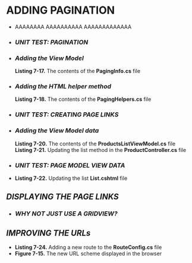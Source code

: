 <h1>ADDING PAGINATION</h1>
<ul>
    <li>AAAAAAAA AAAAAAAAAA AAAAAAAAAAAAA</li>
    <li><h3><i>UNIT TEST: PAGINATION</i></h3></li>
    <li>
        <h3><i>Adding the View Model</i></h3>
        <b>Listing 7-17.</b> The contents of the <b>PagingInfo.cs</b> file
    </li>
    <li>
        <h3><i>Adding the HTML helper method</i></h3>
        <b>Listing 7-18.</b> The contents of the <b>PagingHelpers.cs</b> file                
    </li>
    <li><h3><i>UNIT TEST: CREATING PAGE LINKS</i></h3></li>
    <li>
        <h3><i>Adding the View Model data</i></h3>
        <b>Listing 7-20.</b> The contents of the <b>ProductsListViewModel.cs</b> file
        <b>Listing 7-21.</b> Updating the list method in the <b>ProductController.cs</b> file
    </li>
    <li><h3><i>UNIT TEST: PAGE MODEL VIEW DATA</i></h3></li>
    <li><b>Listing 7-22.</b> Updating the list <b>List.cshtml</b> file</li>
</ul>

<h2><i>DISPLAYING THE PAGE LINKS</i></h2>
<ul>
    <li><h3><i>WHY NOT JUST USE A GRIDVIEW?</i></h3></li>
</ul>

<h2><i>IMPROVING THE URLs</i></h2>
<ul>
    <li><b>Listing 7-24.</b> Adding a new route to the <b>RouteConfig.cs</b> file</li>
    <li><b>Figure 7-15.</b> The new URL scheme displayed in the browser</li>
</ul>